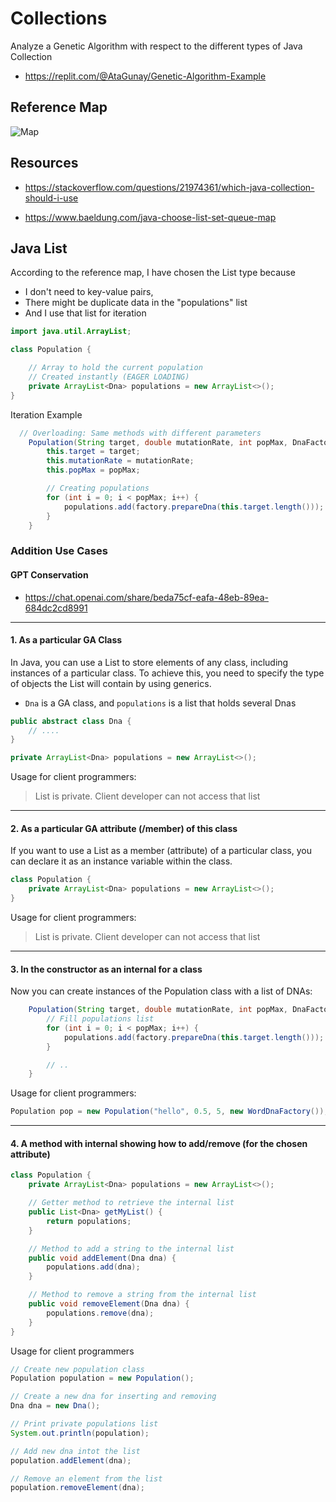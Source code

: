 # Collections

Analyze a Genetic Algorithm with respect to the different types of Java Collection

* https://replit.com/@AtaGunay/Genetic-Algorithm-Example

## Reference Map
![Map](https://www.baeldung.com/wp-content/uploads/2022/11/Concrete-Collection-Selection-Diagram.png)

## Resources

* https://stackoverflow.com/questions/21974361/which-java-collection-should-i-use

* https://www.baeldung.com/java-choose-list-set-queue-map

## Java List
According to the reference map, I have chosen the List type because 
* I don't need to key-value pairs,
* There might be duplicate data in the "populations" list
* And I use that list for iteration 

```java
import java.util.ArrayList;

class Population {

    // Array to hold the current population
    // Created instantly (EAGER LOADING)
    private ArrayList<Dna> populations = new ArrayList<>();
}
```

Iteration Example

```java
  // Overloading: Same methods with different parameters
    Population(String target, double mutationRate, int popMax, DnaFactory factory) {
        this.target = target;
        this.mutationRate = mutationRate;
        this.popMax = popMax;

        // Creating populations
        for (int i = 0; i < popMax; i++) {
            populations.add(factory.prepareDna(this.target.length()));
        }
    }
```

### Addition Use Cases

#### GPT Conservation

* https://chat.openai.com/share/beda75cf-eafa-48eb-89ea-684dc2cd8991

<hr>

#### 1. As a particular GA Class

In Java, you can use a List to store elements of any class, including instances of a particular class. To achieve this, you need to specify the type of objects the List will contain by using generics. 

* `Dna` is a GA class, and `populations` is a list that holds several Dnas

```java
public abstract class Dna {
    // ....
}
```

```java
private ArrayList<Dna> populations = new ArrayList<>();
```

Usage for client programmers:

> List is private. Client developer can not access that list

<hr>

#### 2. As a particular GA attribute (/member) of this class

If you want to use a List as a member (attribute) of a particular class, you can declare it as an instance variable within the class.

```java
class Population {
    private ArrayList<Dna> populations = new ArrayList<>();
}
```

Usage for client programmers:

> List is private. Client developer can not access that list

<hr>

#### 3. In the constructor as an internal for a class

Now you can create instances of the Population class with a list of DNAs:

```java
    Population(String target, double mutationRate, int popMax, DnaFactory factory) {
        // Fill populations list
        for (int i = 0; i < popMax; i++) {
            populations.add(factory.prepareDna(this.target.length()));
        }

        // ..
    }
```

Usage for client programmers:

```java
Population pop = new Population("hello", 0.5, 5, new WordDnaFactory());
```

<hr>

#### 4. A method with internal showing how to add/remove (for the chosen attribute)
```java
class Population {
    private ArrayList<Dna> populations = new ArrayList<>();

    // Getter method to retrieve the internal list
    public List<Dna> getMyList() {
        return populations;
    }

    // Method to add a string to the internal list
    public void addElement(Dna dna) {
        populations.add(dna);
    }

    // Method to remove a string from the internal list
    public void removeElement(Dna dna) {
        populations.remove(dna);
    }
}
```

Usage for client programmers

```java
// Create new population class
Population population = new Population();

// Create a new dna for inserting and removing
Dna dna = new Dna();

// Print private populations list
System.out.println(population);

// Add new dna intot the list
population.addElement(dna);

// Remove an element from the list
population.removeElement(dna);
```

